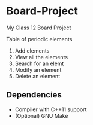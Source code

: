 # Board-Project
My Class 12 Board Project

Table of periodic elements 

1. Add elements
2. View all the elements
3. Search for an elemt
4. Modify an element
5. Delete an element

## Dependencies
* Compiler with C++11 support
* (Optional) GNU Make
